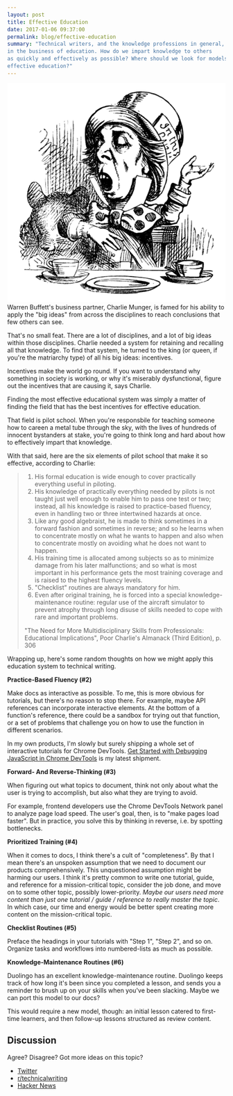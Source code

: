 ```yaml
---
layout: post
title: Effective Education
date: 2017-01-06 09:37:00
permalink: blog/effective-education
summary: "Technical writers, and the knowledge professions in general, are
in the business of education. How do we impart knowledge to others
as quickly and effectively as possible? Where should we look for models of
effective education?"
---
```


<p>
  <img src="/imgs/mh.svg" class="content__leader"
       alt="An Irrelevant Image Of The Mad Hatter"/>
  Warren Buffett's business partner, Charlie Munger, is famed for his ability
  to apply the "big ideas" from across the disciplines to reach conclusions
  that few others can see.
</p>

That's no small feat. There are a lot of disciplines, and a lot of
big ideas within those disciplines. Charlie needed a system for retaining and
recalling all that knowledge. To find that system, he turned to the king (or
queen, if you're the matriarchy type) of all his big ideas: incentives.

Incentives make the world go round. If you want to understand
why something in society is working, or why it's miserably dysfunctional,
figure out the incentives that are causing it, says Charlie.

Finding the most effective educational system was simply a matter of finding
the field that has the best incentives for effective education.

That field is pilot school. When you're responsbile for teaching someone how
to careen a metal tube through the sky, with the lives of hundreds of innocent 
bystanders at stake, you're going to think long and hard about how to
effectively impart that knowledge.

With that said, here are the six elements of pilot school that make it so
effective, according to Charlie:

<blockquote class="content__quote">
  <ol class="content__quote-list">
    <li>
      His formal education is wide enough to cover practically everything
      useful in piloting.
    </li>
    <li>
      His knowledge of practically everything needed by pilots is not taught
      just well enough to enable him to pass one test or two; instead, all his
      knowledge is raised to practice-based fluency, even in handling two or
      three intertwined hazards at once.
    </li>
    <li>
      Like any good algebraist, he is made to think sometimes in a forward
      fashion and sometimes in reverse; and so he learns when to concentrate
      mostly on what he wants to happen and also when to concentrate mostly
      on avoiding what he does not want to happen.
    </li>
    <li>
      His training time is allocated among subjects so as to minimize damage
      from his later malfunctions; and so what is most important in his
      performance gets the most training coverage and is raised to the highest
      fluency levels.
    </li>
    <li>
      "Checklist" routines are always mandatory for him.
    </li>
    <li>
      Even after original training, he is forced into a special
      knowledge-maintenance routine: regular use of the aircraft simulator to
      prevent atrophy through long disuse of skills needed to cope with rare
      and important problems.
    </li>
  </ol>
  <p class="content__quote-citation">
    "The Need for More Multidisciplinary Skills from Professionals:
    Educational Implications", Poor Charlie's Almanack (Third Edition), p. 306
  </p>
</blockquote>

Wrapping up, here's some random thoughts on how we might apply this
education system to technical writing.

**Practice-Based Fluency (#2)**

Make docs as interactive as possible. To me, this is more obvious for
tutorials, but there's no reason to stop there. For example, maybe API
references can incorporate interactive elements. At the bottom of a
function's reference, there could be a sandbox for trying out that
function, or a set of problems that challenge you on how to use the function
in different scenarios.

In my own products, I'm slowly but surely shipping a whole set of interactive
tutorials for Chrome DevTools. [Get Started with Debugging JavaScript in Chrome
DevTools](https://developers.google.com/web/tools/chrome-devtools/javascript/)
is my latest shipment.

**Forward- And Reverse-Thinking (#3)**

When figuring out what topics to document, think not only about what the
user is trying to accomplish, but also what they are trying to avoid.

For example, frontend developers use the Chrome DevTools Network panel to
analyze page load speed. The user's goal, then, is to "make pages load
faster". But in practice, you solve this by thinking in reverse, i.e. by
spotting bottlenecks.

**Prioritized Training (#4)**

When it comes to docs, I think there's a cult of "completeness". By that I mean
there's an unspoken assumption that we need to document our products
comprehensively. This unquestioned assumption might be harming our users.
I think it's pretty common to write one tutorial, guide, and reference
for a mission-critical topic, consider the job done, and move on to some
other topic, possibly lower-priority. *Maybe our users need more content
than just one tutorial / guide / reference to really master the topic*. In
which case, our time and energy would be better spent creating more content
on the mission-critical topic.

**Checklist Routines (#5)**

Preface the headings in your tutorials with "Step 1", "Step 2", and so
on. Organize tasks and workflows into numbered-lists as much as possible.

**Knowledge-Maintenance Routines (#6)**

Duolingo has an excellent knowledge-maintenance routine. Duolingo keeps track
of how long it's been since you completed a lesson, and
sends you a reminder to brush up on your skills when you've been slacking.
Maybe we can port this model to our docs?

This would require a new model, though: an initial lesson catered
to first-time learners, and then follow-up lessons structured as review
content.

## Discussion

Agree? Disagree? Got more ideas on this topic?

* [Twitter][twitter]
* [r/technicalwriting][reddit]
* [Hacker News][HN]

[twitter]: https://twitter.com/intent/tweet?text=%40kaycebasques%20re%3A%20%22Effective%20Education%22...
[reddit]: https://www.reddit.com/r/technicalwriting/comments/5oegf0/effective_education/
[HN]: https://news.ycombinator.com/item?id=13414089

